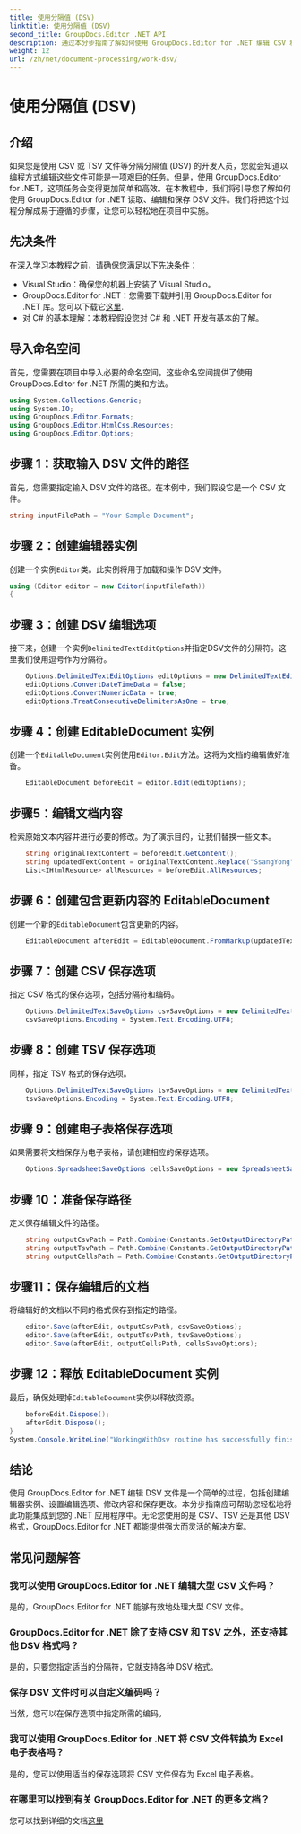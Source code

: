 ```yaml
---
title: 使用分隔值 (DSV)
linktitle: 使用分隔值 (DSV)
second_title: GroupDocs.Editor .NET API
description: 通过本分步指南了解如何使用 GroupDocs.Editor for .NET 编辑 CSV 和 TSV 文件。轻松改进您的 .NET 项目。
weight: 12
url: /zh/net/document-processing/work-dsv/
---
```


# 使用分隔值 (DSV)

## 介绍
如果您是使用 CSV 或 TSV 文件等分隔分隔值 (DSV) 的开发人员，您就会知道以编程方式编辑这些文件可能是一项艰巨的任务。但是，使用 GroupDocs.Editor for .NET，这项任务会变得更加简单和高效。在本教程中，我们将引导您了解如何使用 GroupDocs.Editor for .NET 读取、编辑和保存 DSV 文件。我们将把这个过程分解成易于遵循的步骤，让您可以轻松地在项目中实施。
## 先决条件
在深入学习本教程之前，请确保您满足以下先决条件：
- Visual Studio：确保您的机器上安装了 Visual Studio。
-  GroupDocs.Editor for .NET：您需要下载并引用 GroupDocs.Editor for .NET 库。您可以下载它[这里](https://releases.groupdocs.com/editor/net/).
- 对 C# 的基本理解：本教程假设您对 C# 和 .NET 开发有基本的了解。
## 导入命名空间
首先，您需要在项目中导入必要的命名空间。这些命名空间提供了使用 GroupDocs.Editor for .NET 所需的类和方法。
```csharp
using System.Collections.Generic;
using System.IO;
using GroupDocs.Editor.Formats;
using GroupDocs.Editor.HtmlCss.Resources;
using GroupDocs.Editor.Options;
```

## 步骤 1：获取输入 DSV 文件的路径
首先，您需要指定输入 DSV 文件的路径。在本例中，我们假设它是一个 CSV 文件。
```csharp
string inputFilePath = "Your Sample Document";
```
## 步骤 2：创建编辑器实例
创建一个实例`Editor`类。此实例将用于加载和操作 DSV 文件。
```csharp
using (Editor editor = new Editor(inputFilePath))
{
```
## 步骤 3：创建 DSV 编辑选项
接下来，创建一个实例`DelimitedTextEditOptions`并指定DSV文件的分隔符。这里我们使用逗号作为分隔符。
```csharp
    Options.DelimitedTextEditOptions editOptions = new DelimitedTextEditOptions(",");
    editOptions.ConvertDateTimeData = false;
    editOptions.ConvertNumericData = true;
    editOptions.TreatConsecutiveDelimitersAsOne = true;
```
## 步骤 4：创建 EditableDocument 实例
创建一个`EditableDocument`实例使用`Editor.Edit`方法。这将为文档的编辑做好准备。
```csharp
    EditableDocument beforeEdit = editor.Edit(editOptions);
```
## 步骤5：编辑文档内容
检索原始文本内容并进行必要的修改。为了演示目的，让我们替换一些文本。
```csharp
    string originalTextContent = beforeEdit.GetContent();
    string updatedTextContent = originalTextContent.Replace("SsangYong", "Chevrolet").Replace("Kyron", "Camaro");
    List<IHtmlResource> allResources = beforeEdit.AllResources;
```
## 步骤 6：创建包含更新内容的 EditableDocument
创建一个新的`EditableDocument`包含更新的内容。
```csharp
    EditableDocument afterEdit = EditableDocument.FromMarkup(updatedTextContent, allResources);
```
## 步骤 7：创建 CSV 保存选项
指定 CSV 格式的保存选项，包括分隔符和编码。
```csharp
    Options.DelimitedTextSaveOptions csvSaveOptions = new DelimitedTextSaveOptions(",");
    csvSaveOptions.Encoding = System.Text.Encoding.UTF8;
```
## 步骤 8：创建 TSV 保存选项
同样，指定 TSV 格式的保存选项。
```csharp
    Options.DelimitedTextSaveOptions tsvSaveOptions = new DelimitedTextSaveOptions("\t");
    tsvSaveOptions.Encoding = System.Text.Encoding.UTF8;
```
## 步骤 9：创建电子表格保存选项
如果需要将文档保存为电子表格，请创建相应的保存选项。
```csharp
    Options.SpreadsheetSaveOptions cellsSaveOptions = new SpreadsheetSaveOptions(SpreadsheetFormats.Xlsm);
```
## 步骤 10：准备保存路径
定义保存编辑文件的路径。
```csharp
    string outputCsvPath = Path.Combine(Constants.GetOutputDirectoryPath(inputFilePath), Path.GetFileNameWithoutExtension(inputFilePath) + ".csv");
    string outputTsvPath = Path.Combine(Constants.GetOutputDirectoryPath(inputFilePath), Path.GetFileNameWithoutExtension(inputFilePath) + ".tsv");
    string outputCellsPath = Path.Combine(Constants.GetOutputDirectoryPath(inputFilePath), Path.GetFileNameWithoutExtension(inputFilePath) + ".xlsm");
```
## 步骤11：保存编辑后的文档
将编辑好的文档以不同的格式保存到指定的路径。
```csharp
    editor.Save(afterEdit, outputCsvPath, csvSaveOptions);
    editor.Save(afterEdit, outputTsvPath, tsvSaveOptions);
    editor.Save(afterEdit, outputCellsPath, cellsSaveOptions);
```
## 步骤 12：释放 EditableDocument 实例
最后，确保处理掉`EditableDocument`实例以释放资源。
```csharp
    beforeEdit.Dispose();
    afterEdit.Dispose();
}
System.Console.WriteLine("WorkingWithDsv routine has successfully finished");
```
## 结论
使用 GroupDocs.Editor for .NET 编辑 DSV 文件是一个简单的过程，包括创建编辑器实例、设置编辑选项、修改内容和保存更改。本分步指南应可帮助您轻松地将此功能集成到您的 .NET 应用程序中。无论您使用的是 CSV、TSV 还是其他 DSV 格式，GroupDocs.Editor for .NET 都能提供强大而灵活的解决方案。
## 常见问题解答
### 我可以使用 GroupDocs.Editor for .NET 编辑大型 CSV 文件吗？
是的，GroupDocs.Editor for .NET 能够有效地处理大型 CSV 文件。
### GroupDocs.Editor for .NET 除了支持 CSV 和 TSV 之外，还支持其他 DSV 格式吗？
是的，只要您指定适当的分隔符，它就支持各种 DSV 格式。
### 保存 DSV 文件时可以自定义编码吗？
当然，您可以在保存选项中指定所需的编码。
### 我可以使用 GroupDocs.Editor for .NET 将 CSV 文件转换为 Excel 电子表格吗？
是的，您可以使用适当的保存选项将 CSV 文件保存为 Excel 电子表格。
### 在哪里可以找到有关 GroupDocs.Editor for .NET 的更多文档？
您可以找到详细的文档[这里](https://tutorials.groupdocs.com/editor/net/)
